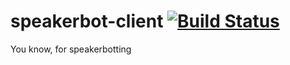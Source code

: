# speakerbot-client [![Build Status](https://travis-ci.org/akatrevorjay/speakerbot-client.svg?branch=master)](https://travis-ci.org/akatrevorjay/speakerbot-client)
You know, for speakerbotting

